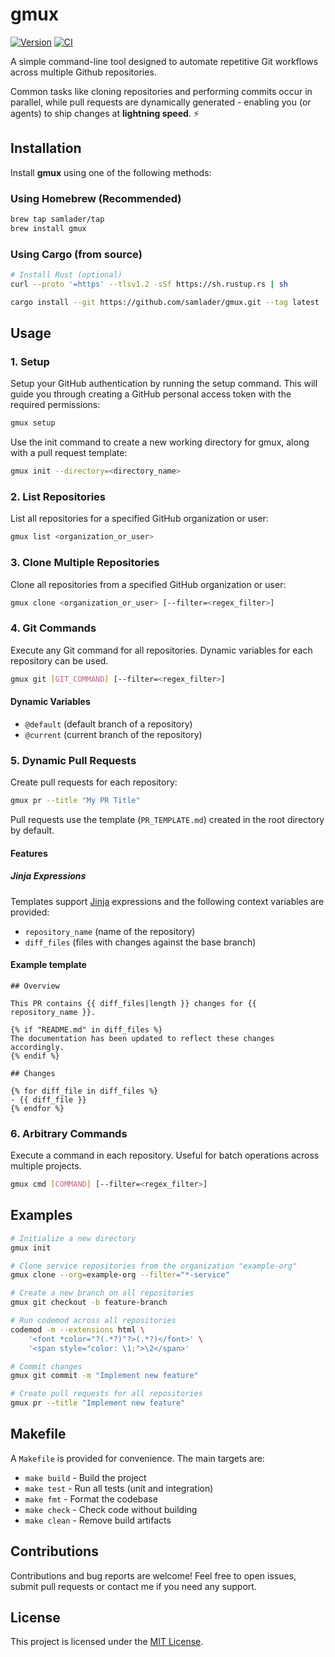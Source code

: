 # gmux

[![Version](https://img.shields.io/badge/version-1.0.0-blue.svg)](https://github.com/samlader/gmux/releases/tag/v1.0.0)
[![CI](https://github.com/samlader/gmux/actions/workflows/ci.yml/badge.svg)](https://github.com/samlader/gmux/actions/workflows/ci.yml)

A simple command-line tool designed to automate repetitive Git workflows across multiple Github repositories.

Common tasks like cloning repositories and performing commits occur in parallel, while pull requests are dynamically generated - enabling you (or agents) to ship changes at **lightning speed**. ⚡

## Installation

Install **gmux** using one of the following methods:

### Using Homebrew (Recommended)

```bash
brew tap samlader/tap
brew install gmux
```

### Using Cargo (from source)

```bash
# Install Rust (optional)
curl --proto '=https' --tlsv1.2 -sSf https://sh.rustup.rs | sh

cargo install --git https://github.com/samlader/gmux.git --tag latest
```

## Usage

### 1. Setup

Setup your GitHub authentication by running the setup command. This will guide you through creating a GitHub personal access token with the required permissions:

```bash
gmux setup
```

Use the init command to create a new working directory for gmux, along with a pull request template:

```bash
gmux init --directory=<directory_name>
```

### 2. List Repositories

List all repositories for a specified GitHub organization or user:

```bash
gmux list <organization_or_user>
```

### 3. Clone Multiple Repositories

Clone all repositories from a specified GitHub organization or user:

```bash
gmux clone <organization_or_user> [--filter=<regex_filter>]
```

### 4. Git Commands

Execute any Git command for all repositories. Dynamic variables for each repository can be used.

```bash
gmux git [GIT_COMMAND] [--filter=<regex_filter>]
```

#### Dynamic Variables

- `@default` (default branch of a repository)
- `@current` (current branch of the repository)

### 5. Dynamic Pull Requests

Create pull requests for each repository:

```bash
gmux pr --title "My PR Title"
```

<!--
> [!NOTE]
> This command will launch pre-populated draft in your browser. For safety reasons, submission of a PR is a manual action. -->

Pull requests use the template (`PR_TEMPLATE.md`) created in the root directory by default.

#### Features

##### Jinja Expressions

Templates support [Jinja](https://jinja.palletsprojects.com/en/3.1.x/) expressions and the following context variables are provided:

- `repository_name` (name of the repository)
- `diff_files` (files with changes against the base branch)

#### Example template

```jinja
## Overview

This PR contains {{ diff_files|length }} changes for {{ repository_name }}.

{% if "README.md" in diff_files %}
The documentation has been updated to reflect these changes accordingly.
{% endif %}

## Changes

{% for diff_file in diff_files %}
- {{ diff_file }}
{% endfor %}
```

### 6. Arbitrary Commands

Execute a command in each repository. Useful for batch operations across multiple projects.

```bash
gmux cmd [COMMAND] [--filter=<regex_filter>]
```

## Examples

```bash
# Initialize a new directory
gmux init

# Clone service repositories from the organization "example-org"
gmux clone --org=example-org --filter="*-service"

# Create a new branch on all repositories
gmux git checkout -b feature-branch

# Run codemod across all repositories
codemod -m --extensions html \
    '<font *color="?(.*?)"?>(.*?)</font>' \
    '<span style="color: \1;">\2</span>'

# Commit changes
gmux git commit -m "Implement new feature"

# Create pull requests for all repositories
gmux pr --title "Implement new feature"
```

## Makefile

A `Makefile` is provided for convenience. The main targets are:

- `make build` - Build the project
- `make test` - Run all tests (unit and integration)
- `make fmt` - Format the codebase
- `make check` - Check code without building
- `make clean` - Remove build artifacts

## Contributions

Contributions and bug reports are welcome! Feel free to open issues, submit pull requests or contact me if you need any support.

## License

This project is licensed under the [MIT License](LICENSE).
